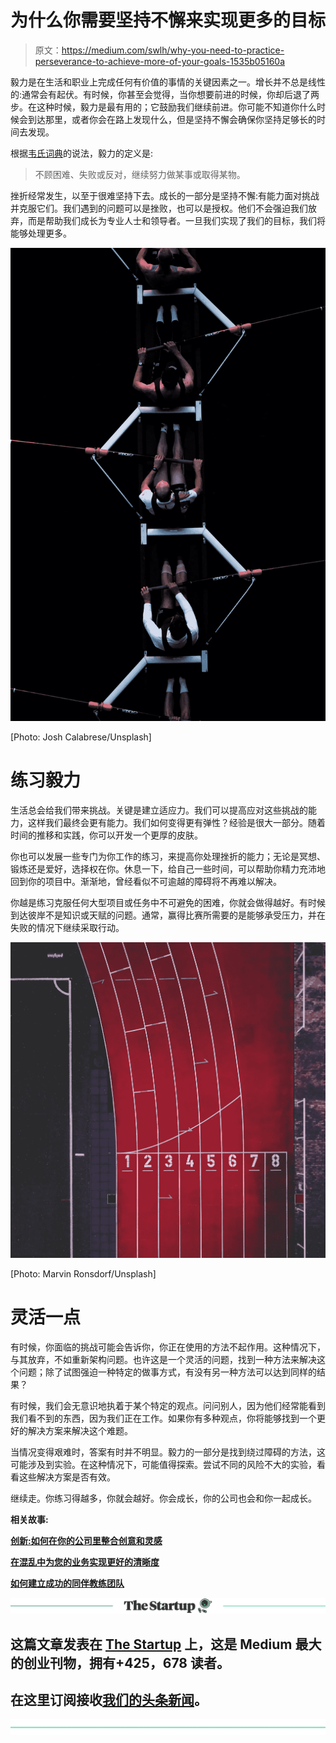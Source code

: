# 为什么你需要坚持不懈来实现更多的目标

> 原文：<https://medium.com/swlh/why-you-need-to-practice-perseverance-to-achieve-more-of-your-goals-1535b05160a>

毅力是在生活和职业上完成任何有价值的事情的关键因素之一。增长并不总是线性的:通常会有起伏。有时候，你甚至会觉得，当你想要前进的时候，你却后退了两步。在这种时候，毅力是最有用的；它鼓励我们继续前进。你可能不知道你什么时候会到达那里，或者你会在路上发现什么，但是坚持不懈会确保你坚持足够长的时间去发现。

根据[韦氏词典](https://www.merriam-webster.com/dictionary/perseverance)的说法，毅力的定义是:

> 不顾困难、失败或反对，继续努力做某事或取得某物。

挫折经常发生，以至于很难坚持下去。成长的一部分是坚持不懈:有能力面对挑战并克服它们。我们遇到的问题可以是挫败，也可以是授权。他们不会强迫我们放弃，而是帮助我们成长为专业人士和领导者。一旦我们实现了我们的目标，我们将能够处理更多。

![](img/96a5eceb640f614d21f1359e2f473b62.png)

[Photo: Josh Calabrese/Unsplash]

# 练习毅力

生活总会给我们带来挑战。关键是建立适应力。我们可以提高应对这些挑战的能力，这样我们最终会更有能力。我们如何变得更有弹性？经验是很大一部分。随着时间的推移和实践，你可以开发一个更厚的皮肤。

你也可以发展一些专门为你工作的练习，来提高你处理挫折的能力；无论是冥想、锻炼还是爱好，选择权在你。休息一下，给自己一些时间，可以帮助你精力充沛地回到你的项目中。渐渐地，曾经看似不可逾越的障碍将不再难以解决。

你越是练习克服任何大型项目或任务中不可避免的困难，你就会做得越好。有时候到达彼岸不是知识或天赋的问题。通常，赢得比赛所需要的是能够承受压力，并在失败的情况下继续采取行动。

![](img/d893cf595bd200cf883e076c4d5ba366.png)

[Photo: Marvin Ronsdorf/Unsplash]

# 灵活一点

有时候，你面临的挑战可能会告诉你，你正在使用的方法不起作用。这种情况下，与其放弃，不如重新架构问题。也许这是一个灵活的问题，找到一种方法来解决这个问题；除了试图强迫一种特定的做事方式，有没有另一种方法可以达到同样的结果？

有时候，我们会无意识地执着于某个特定的观点。问问别人，因为他们经常能看到我们看不到的东西，因为我们正在工作。如果你有多种观点，你将能够找到一个更好的解决方案来解决这个难题。

当情况变得艰难时，答案有时并不明显。毅力的一部分是找到绕过障碍的方法，这可能涉及到实验。在这种情况下，可能值得探索。尝试不同的风险不大的实验，看看这些解决方案是否有效。

继续走。你练习得越多，你就会越好。你会成长，你的公司也会和你一起成长。

**相关故事:**

[**创新:如何在你的公司里整合创意和灵感**](/swlh/innovation-how-to-integrate-creativity-and-inspiration-in-your-company-769b8081166c)

[**在混乱中为您的业务实现更好的清晰度**](/swlh/achieving-better-clarity-for-your-business-in-the-middle-of-the-chaos-fc9ab5628fc2)

[**如何建立成功的同伴教练团队**](/swlh/how-to-set-up-your-peer-coaching-group-for-success-49f16cb34249)

[![](img/308a8d84fb9b2fab43d66c117fcc4bb4.png)](https://medium.com/swlh)

## 这篇文章发表在 [The Startup](https://medium.com/swlh) 上，这是 Medium 最大的创业刊物，拥有+425，678 读者。

## 在这里订阅接收[我们的头条新闻](https://growthsupply.com/the-startup-newsletter/)。

[![](img/b0164736ea17a63403e660de5dedf91a.png)](https://medium.com/swlh)